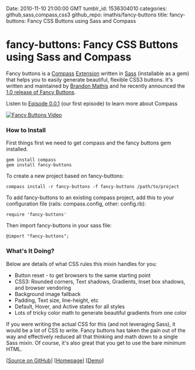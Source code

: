 Date: 2010-11-10 21:00:00 GMT
tumblr_id: 1536304010
categories: github,sass,compass,css3
github_repo: imathis/fancy-buttons
title: fancy-buttons: Fancy CSS Buttons using Sass and Compass

# fancy-buttons: Fancy CSS Buttons using Sass and Compass

Fancy buttons is a [Compass](https://github.com/chriseppstein/compass) [Extension](http://compass-style.org/docs/tutorials/extensions/) written in [Sass](https://github.com/nex3/sass) (installable as a gem) that helps you to easily generate beautiful, flexible CSS3 buttons. It's written and maintained by [Brandon Mathis](http://brandonmathis.com/) and he recently announced the [1.0 release of Fancy Buttons](http://brandonmathis.com/blog/2010/10/28/fancy-buttons-1.0-released/).

Listen to [Episode 0.0.1](http://thechangelog.com/post/254788034/episode-0-0-1-haml-sass-and-compass) (our first episode) to learn more about Compass

<a href="http://brandonmathis.com/blog/2010/10/30/zero-to-fancy-buttons/"><img src="http://cl.ly/6b067dcff59f1c797513/content" alt="Fancy Buttons Video" /></a>

### How to Install

First things first we need to get compass and the fancy buttons gem installed.

    gem install compass
    gem install fancy-buttons
    
To create a new project based on fancy-buttons:

    compass install -r fancy-buttons -f fancy-buttons /path/to/project
    
To add fancy-buttons to an existing compass project, add this to your configuration file (rails: compass.config, other: config.rb):

    require 'fancy-buttons'
    
Then import fancy-buttons in your sass file:

    @import "fancy-buttons";
    
### What's It Doing?

Below are details of what CSS rules this mixin handles for you:

* Button reset - to get browsers to the same starting point
* CSS3: Rounded corners, Text shadows, Gradients, Inset box shadows, and browser vendoring
* Background image fallback
* Padding, Text size, line-height, etc
* Default, Hover, and Active states for all styles
* Lots of tricky color math to generate beautiful gradients from one color

If you were writing the actual CSS for this (and not leveraging Sass), it would be a lot of CSS to write. Fancy buttons has taken the pain out of the way and effectively reduced all that thinking and math down to a single Sass mixin. Of course, it's also great that you get to use the bare minimum HTML.

[[Source on GitHub](https://github.com/imathis/fancy-buttons)] [[Homepage](http://brandonmathis.com/projects/fancy-buttons/)] [[Demo](http://brandonmathis.com/projects/fancy-buttons/demo/)]
